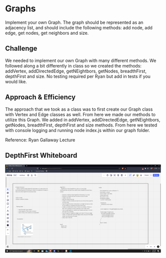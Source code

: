 # Graphs

Implement your own Graph. The graph should be represented as an adjacency list, and should include the following methods: add node, add edge, get nodes, get neighbors and size.

## Challenge

We needed to implement our own Graph with many different methods. We followed along a bit differently in class so we created the methods: addVertex, addDirectedEdge, getNEightbors, getNodes, breadthFirst, depthFirst and size. No testing required per Ryan but add in tests if you would like.

## Approach & Efficiency

The approach that we took as a class was to first create our Graph class with Vertex and Edge classes as well. From here we made our methods to utilize this Graph. We added in addVertex, addDirectedEdge, getNEightbors, getNodes, breadthFirst, depthFirst and size methods. From here we tested with console logging and running node index.js within our graph folder.

Reference: Ryan Gallaway Lecture

## DepthFirst Whiteboard

![](../assets/cc38.png)